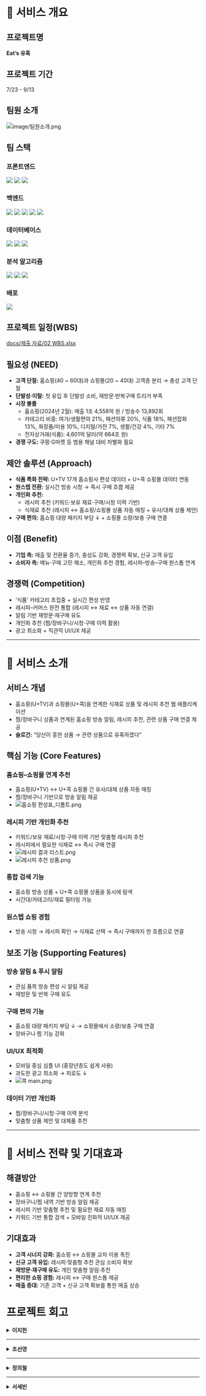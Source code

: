 # 📌 서비스 개요
## 프로젝트명
**Eat’s 유혹**

## 프로젝트 기간
7/23 - 9/13

## 팀원 소개
![image/팀원소개.png](image/팀원소개.png)

## 팀 스택
### 프론트엔드
<img src="https://img.shields.io/badge/react-61DAFB?style=for-the-badge&logo=react&logoColor=white"> <img src="https://img.shields.io/badge/html5-E34F26?style=for-the-badge&logo=html5&logoColor=white"> <img src="https://img.shields.io/badge/css-663399?style=for-the-badge&logo=css&logoColor=white">

### 백엔드
<img src="https://img.shields.io/badge/python-3776AB?style=for-the-badge&logo=python&logoColor=white"> <img src="https://img.shields.io/badge/fastapi-009688?style=for-the-badge&logo=fastapi&logoColor=white"> <img src="https://img.shields.io/badge/redis-DC382D?style=for-the-badge&logo=redis&logoColor=white"> <img src="https://img.shields.io/badge/sqlalchemy-D71F00?style=for-the-badge&logo=redis&logoColor=white"> <img src="https://img.shields.io/badge/docker-2496ED?style=for-the-badge&logo=docker&logoColor=white">

### 데이터베이스
<img src="https://img.shields.io/badge/mariadb-003545?style=for-the-badge&logo=mariadb&logoColor=white"> <img src="https://img.shields.io/badge/postgresql-316192?style=for-the-badge&logo=postgresql&logoColor=white"> <img src="https://img.shields.io/badge/pgvector-336791?style=for-the-badge&logo=postgresql&logoColor=white"> 

### 분석 알고리즘
<img src="https://img.shields.io/badge/sbert-336791?style=for-the-badge&logo=sbert&logoColor=white"> <img src="https://img.shields.io/badge/sentence transformer-336791?style=for-the-badge&logo=sentence transformer&logoColor=white"> <img src="https://img.shields.io/badge/linear svm-336791?style=for-the-badge&logo=linear svm&logoColor=white"> 

### 배포
<img src="https://img.shields.io/badge/nginx-009639?style=for-the-badge&logo=nginx&logoColor=white">





## 프로젝트 일정(WBS)
[docs/제출 자료/02 WBS.xlsx](<docs/제출 자료/02 WBS.xlsx>)

## 필요성 (NEED)
- **고객 단절:** 홈쇼핑(40 ~ 60대)과 쇼핑몰(20 ~ 40대) 고객층 분리 → 충성 고객 단절  
- **단발성·이탈:** 첫 유입 후 단발성 소비, 재방문·반복구매 트리거 부족  
- **시장 볼륨**  
  - 홈쇼핑(2024년 2월): 매출 1조 4,558억 원 / 방송수 13,892회  
  - 카테고리 비중: 여가/생활편의 21%, 패션의류 20%, 식품 18%, 패션잡화 13%, 화장품/미용 10%, 디지털/가전 7%, 생활/건강 4%, 기타 7%  
  - 전자상거래(식품): 4,601억 달러(약 664조 원)  
- **경쟁 구도:** 쿠팡·G마켓 등 범용 채널 대비 차별화 필요  

## 제안 솔루션 (Approach)
- **식품 특화 전략:** U+TV 17개 홈쇼핑사 편성 데이터 + U+콕 쇼핑몰 데이터 연동  
- **원스텝 전환:** 실시간 방송 시청 → 즉시 구매 흐름 제공  
- **개인화 추천:**  
  - 레시피 추천 (키워드·보유 재료·구매/시청 이력 기반)  
  - 식재료 추천 (레시피 ↔ 홈쇼핑/쇼핑몰 상품 자동 매칭 + 유사/대체 상품 제안)  
- **구매 편의:** 홈쇼핑 대량 패키지 부담 ↓ + 쇼핑몰 소량/보충 구매 연결  

## 이점 (Benefit)
- **기업 측:** 매출 및 전환율 증가, 충성도 강화, 경쟁력 확보, 신규 고객 유입  
- **소비자 측:** 메뉴·구매 고민 해소, 개인화 추천 경험, 레시피–방송–구매 원스톱 연계  

## 경쟁력 (Competition)
- ‘식품’ 카테고리 초집중 + 실시간 편성 반영  
- 레시피–커머스 완전 통합 (레시피 ↔ 재료 ↔ 상품 자동 연결)  
- 알림 기반 재방문·재구매 유도  
- 개인화 추천 (찜/장바구니/시청·구매 이력 활용)  
- 광고 최소화 + 직관적 UI/UX 제공  

---

# 📌 서비스 소개

## 서비스 개념
- 홈쇼핑(U+TV)과 쇼핑몰(U+콕)을 연계한 식재료 상품 및 레시피 추천 웹 애플리케이션  
- 찜/장바구니 상품과 연계된 홈쇼핑 방송 알림, 레시피 추천, 관련 상품 구매 연결 제공  
- **슬로건:** “당신이 흥한 상품 → 관련 상품으로 유혹하겠다”  

## 핵심 기능 (Core Features)
### 홈쇼핑–쇼핑몰 연계 추천
- 홈쇼핑(U+TV) ↔ U+콕 쇼핑몰 간 유사/대체 상품 자동 매칭  
- 찜/장바구니 기반으로 방송 알림 제공
- ![홈쇼핑 편성표_디폴트.png](image/편성표_디폴트.png)

### 레시피 기반 개인화 추천
- 키워드/보유 재료/시청·구매 이력 기반 맞춤형 레시피 추천  
- 레시피에서 필요한 식재료 ↔ 즉시 구매 연결 
- ![레시피 결과 리스트.png](<image/레시피 결과 리스트.png>)
- ![레시피 추천 상품.png](<image/레시피 추천 상품.png>)

### 통합 검색 기능
- 홈쇼핑 방송 상품 + U+콕 쇼핑몰 상품을 동시에 탐색  
- 시간대/카테고리/재료 필터링 가능  

### 원스텝 쇼핑 경험
- 방송 시청 → 레시피 확인 → 식재료 선택 → 즉시 구매까지 한 흐름으로 연결  

## 보조 기능 (Supporting Features)
### 방송 알림 & 푸시 알림
- 관심 품목 방송 편성 시 알림 제공  
- 재방문 및 반복 구매 유도  

### 구매 편의 기능
- 홈쇼핑 대량 패키지 부담 ↓ → 쇼핑몰에서 소량/보충 구매 연결  
- 장바구니·찜 기능 강화  

### UI/UX 최적화
- 모바일 중심 심플 UI (중장년층도 쉽게 사용)  
- 과도한 광고 최소화 → 피로도 ↓  
- ![콕 main.png](image/main.png)

### 데이터 기반 개인화
- 찜/장바구니/시청·구매 이력 분석  
- 맞춤형 상품 제안 및 대체품 추천  

---

# 📌 서비스 전략 및 기대효과

## 해결방안
- 홈쇼핑 ↔ 쇼핑몰 간 양방향 연계 추천  
- 장바구니/찜 내역 기반 방송 알림 제공  
- 레시피 기반 맞춤형 추천 및 필요한 재료 자동 매칭  
- 키워드 기반 통합 검색 + 모바일 친화적 UI/UX 제공  

## 기대효과
- **고객 시너지 강화:** 홈쇼핑 ↔ 쇼핑몰 교차 이용 촉진  
- **신규 고객 유입:** 레시피·맞춤형 추천 관심 소비자 확보  
- **재방문·재구매 유도:** 개인 맞춤형 알림·추천  
- **편리한 쇼핑 경험:** 레시피 ↔ 구매 원스톱 제공  
- **매출 증대:** 기존 고객 + 신규 고객 확보를 통한 매출 상승  

# 프로젝트 회고

<details>
  <summary><strong>이지헌</strong></summary>

### ✅ 잘한 점
- **추천/분류 모델 및 다양한 추천/추출 로직 개발**  
  서비스 내 전반적 부분에 걸쳐 사용되고 있는 추천, 분류 모델과 추출 로직 등 다양한 기능 개발을 성공적으로 완료하였다.  
  여러 후보 모델 및 알고리즘을 선정하여 가장 성능이 좋다고 판단되는 모델 및 알고리즘을 필요한 부분에서 적절히 사용하였다.  
  레시피 추천 기능에서도 레시피명 기반 추천, 식재료명 기반 추천, 재고 소진 레시피 추천 각각의 기능 별로 상이한 로직을 고려하고 구현하였다.  
  또한 상품명에서 식재료로 판별되는 주요 키워드를 추출하기 위해 다양한 방법을 시도하였으며, 상품명의 주요 구성을 파악하여 가중치를 부여함으로써 한계를 극복하였다.

- **도메인 지식 활용**  
  기존 보유하고 있던 *식품*에 대한 도메인 지식을 적극 활용하여 본 서비스를 기획하였다.  
  *식품* 카테고리에서 어떠한 데이터를 가지고 어떠한 기능을 구현하면 좋을지 구체적으로 구상하였다.  
  레시피 추천 기능의 결과값 확인, 식품/비식품 및 식재료/완제품 분류, 핵심 키워드 추출 등에서도 도메인 지식을 적극적으로 활용하였다.

### ❌ 부족한 점
- **키워드 입력 시 오타 대응 미흡**  
  레시피명, 재료명 입력 시 오타가 발생하였을 때의 대처를 개선하면 좋을 것 같다.  
  현재는 레시피명 입력 시 오타가 발생한 경우 유사도 기반으로 추천을 해주고 있으나, 사용자가 원하는 결과가 나오지 않을 확률이 있다.  
  추후 사용자가 입력 중인 키워드 자동완성 기능을 추가하여 오타 입력률을 감소시키는 방향으로 개선하면 좋을 것 같다.

### 💡 느낀 점
- **기획부터 구현까지 일련의 경험을 통한 성장**  
  사업 기획만 해오던 실무 경험에서 실제 개발 구현까지 해볼 수 있는 뜻 깊은 경험이었다.  
  기존에는 데이터 분석이나 모델링, 개발에 대한 지식이 없어 사업 기획 및 실무진과의 소통에서 어려움을 느끼곤 했었는데,  
  본 교육 및 서비스 개발을 통해 이 부분을 보완할 수 있게 되었으며, 본업으로 돌아가면 얻은 지식과 경험을 적극 활용할 예정이다.  
  비전공자로서 많은 걱정을 안고 시작했지만, 팀원들과 함께 협업하며 완성도 있는 결과물을 만들 수 있었다.

</details>

---

<details>
  <summary><strong>조선영</strong></summary>

### ✅ 잘한 점
- **End-to-End 프로젝트 경험**  
   프로젝트의 기획 단계부터 UI/UX 설계, 요구사항 정의, WBS 작성, 프론트엔드 구현까지 전 과정을 직접 수행했습니다. 아이디어 단계에서 무형의 요구사항을 실제 동작하는 웹 서비스로 구현해낸 경험은 큰 성취였습니다.

- **요구사항 정의 → 화면 설계 → 구현의 선순환**  
   기획 단계에서 작성한 요구사항 정의서를 토대로 와이어프레임을 설계하고, 이를 곧바로 프론트엔드 코드로 옮겼습니다. 덕분에 설계와 구현이 빠르게 검증되며 프로젝트 속도를 높일 수 있었습니다.

- **사용자 중심 UI/UX 설계**  
   홈쇼핑 → 레시피 추천 → 쇼핑몰 구매까지의 핵심 플로우를 사용자 관점에서 직관적으로 이어지도록 설계했습니다. 실제 사용자가 앱 설치 없이 모바일 웹에서 바로 접근 가능하도록 설계한 점도 강점이었습니다.

- **프로젝트 관리 기초 수행**  
   WBS를 작성해 업무를 세분화하고 일정 관리에 활용했습니다. 기획부터 개발까지 한 사람이 담당하다 보니 리소스 관리가 중요했는데, WBS가 큰 도움이 되었습니다.

### ❌ 부족한 점
- **디자인 시스템 부재**  
   공통 컴포넌트/스타일 가이드 없이 화면을 설계하다 보니 일관성이 부족했습니다. 차후에는 디자인 시스템을 도입해야 합니다.

- **요구사항 변경 대응 미흡**  
   프로젝트 중간에 요구사항이 바뀌었을 때, 정의서와 화면 설계서를 즉각 업데이트하지 못해 실제 구현과 문서가 불일치한 경우가 있었습니다.

- **WBS 관리의 유연성 부족**  
   예기치 못한 성능 이슈가 발생했을 때 WBS만으로 대응하기 어려웠습니다. 단순 계획 관리에서 더 나아가 애자일 방식의 보완이 필요했습니다.

- **사용자 테스트 부족**  
   실제 사용자 피드백을 충분히 반영하지 못한 채 진행된 부분이 있어, UX 완성도가 아쉽습니다.

### 💡 느낀 점
- **End-to-End 경험의 가치**  
   처음부터 끝까지 직접 해보니, 기획–설계–구현이 따로 떨어진 게 아니라 유기적으로 연결된 과정임을 체감했습니다. 하나라도 허술하면 전체 완성도가 떨어진다는 것을 배웠습니다.

- **사용자 경험과 성능은 연결된다**  
   단순히 화면을 예쁘게 만드는 게 아니라, 빠른 로딩과 직관적인 흐름이 곧 UX라는 점을 배웠습니다.

- **문서화와 지속적 관리의 중요성**  
   요구사항 정의서, 화면 설계서는 한 번 작성하고 끝내는 게 아니라 프로젝트가 변화함에 따라 계속 업데이트해야 한다는 점을 깨달았습니다.

- **무에서 유를 만든 경험**  
   아이디어 단계에서 출발해 실제 동작하는 프로토타입 → 완성된 서비스까지 구현한 경험은 자신감을 주었고, 앞으로도 새로운 서비스를 제로부터 만들 수 있다는 확신을 얻게 되었습니다.

</details>

---

<details>
  <summary><strong>정의철</strong></summary>

### ✅ 잘한 점
- **API 연결 및 통신 안정화**  
   - Axios를 활용한 체계적인 API 호출 관리.
   - JWT 토큰 자동 갱신, 401 에러 재시도 로직 구현.
   - 사용자 경험을 저해하지 않는 안정적 서비스 환경 구축.

- **결제 시스템 구현**  
   - 롱폴링 + 웹훅 기반 결제 확인 프로세스 연결.
   - 주문 상태 실시간 반영 및 시각적 피드백 제공.
   - UX 측면에서 결제 신뢰성을 높임.

- **콕 쇼핑몰 관련 페이지**  
   - 상품 조회, 장바구니, 주문 내역 등 CRUD 흐름 구현.
   - 마이페이지와 연동하여 구매 기록 및 찜한 상품 확인 가능.

- **레시피 추천 페이지**  
   - 장바구니·홈쇼핑 기반 상품 추천 기능 구현.
   - 쇼핑과 요리를 연결하는 앱의 차별화 포인트 강화.

### ❌ 부족한 점
- **에러 처리의 세밀함 부족**  
   - API 오류 메시지가 단순해 원인 파악이 어려움.
   - 운영 단계에서의 예외 대응 로직 부족.

- **결제 UX 최적화 미흡**  
   - 네트워크 끊김, 중복 결제, 강제 종료 상황 대비 부족.
   - 실사용 환경을 고려한 예외 케이스 대응 미흡.

- **레시피 추천 알고리즘 단순성**  
   - 룰 기반 추천에 그쳐 개인화 수준이 낮음.
   - 머신러닝 기반 고도화 미비.

- **UI/UX 완성도**  
   - 특정 해상도에서 레이아웃 깨짐 발생.
   - 상품 그리드 스크롤 및 카드 가독성 부족.

### 💡 느낀 점
- **프론트엔드와 백엔드의 경계 체감**  
   - 인증, 결제, 웹훅 처리에서 백엔드와 긴밀한 협업 필요성을 느낌.
   - 프론트엔드가 단순 UI 제작이 아닌 서비스 핵심 로직을 잇는 역할임을 실감.

- **사용자 경험의 중요성**  
   - 기능 구현과 실제 사용자의 만족도 간의 차이를 체감.
   - UX 완성도가 기능 완성도만큼 중요함을 깨달음.

- **협업 속도와 완성도의 균형**  
   - 빠른 구현과 일정 준수에 집중하다 보니 완성도 부족.
   - 이후 리팩토링과 우선순위 관리의 중요성을 학습.

- **개발자로서 성장 포인트 발견**  
   - 핵심 기능을 직접 구현하며 자신감 상승.
   - 동시에 예외 처리, UX 고도화 등 학습해야 할 방향성을 명확히 인지.

</details>

---

<details>
  <summary><strong>서세빈</strong></summary>

### ✅ 잘한 점
- **백엔드 개발자 간의 효율적인 협업**  
   MSA 구조로 구성된 각 서비스 간 데이터 흐름과 인터페이스 설계 과정에서 초기에 공통 개발 규칙을 수립하고, 문서화 도구를 적극 활용하여 원활한 협업이 이루어졌습니다.
   중복 개발이나 충돌 없이 서비스 연동을 구현할 수 있었고, 빠른 피드백을 기반으로 전체 시스템이 유기적으로 연결되도록 조율했습니다.

- **API 명세 공유 및 연동 커뮤니케이션**  
   서비스 간 연동에 필요한 API 명세와 데이터 포맷을 빠르게 공유하고 피드백하는 과정이 잘 이뤄져, 연동 로직 구현 시 큰 장애 없이 진행됐습니다.

- **실질적인 성능 최적화 전략 적용**  
   실시간 처리 환경에 대비해 인덱스 최적화, Redis 캐싱, PostgreSQL pgvector 벡터 검색, FastAPI의 비동기 처리 등 다양한 성능 최적화 전략을 적용하며 기술적으로 성숙한 결과물을 만들었습니다.

### ❌ 개선할 점
- **프론트엔드 협업 시 명세서 설계 미흡**  
   기 API 명세 단계에서 요청 인자, 응답 구조, 예외 상황 등을 충분히 고려하지 못해, 개발 중 반복적인 수정이 발생하고 커뮤니케이션 비용이 증가했습니다.

- **다양한 사용자 시나리오와 예외 처리 고려 부족**  
   사용자 요구사항 분석이 다소 부족해, 실제 사용 흐름에 따라 발생할 수 있는 예외 케이스나 확장성 측면에서 명세서 커버리지가 아쉬웠습니다.

### 💡 느낀 점
- **API 명세의 커뮤니케이션 역할**  
   API 문서는 단순한 기술 문서가 아니라, 팀 전체의 개발 방향성과 생산성에 직결되는 중요한 협업 도구임을 실감했습니다.
   특히 사용자 중심에서 실제 어떤 데이터가 필요한지 고민하는 관점이 필수적이라는 것을 배웠습니다.

- **백엔드 협업에서의 소통의 중요성**  
   인터페이스 설계와 연동 API 정의 등에서 팀 간의 긴밀한 커뮤니케이션이 프로젝트 완성도에 직접적인 영향을 준다는 것을 경험했습니다.

- **성능 최적화와 사용자 경험 개선**  
   단순한 기능 구현을 넘어서, 응답 속도와 처리량을 개선함으로써 실제 사용자 경험에 긍정적인 영향을 줄 수 있다는 점을 체감했습니다.
   특히 실시간 추천 시스템에서 성능 최적화를 적용한 경험은 기술적 자신감을 키워준 계기가 되었습니다.

</details>
